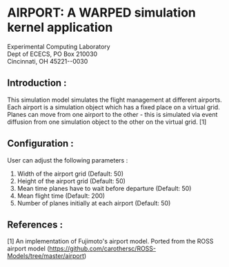 # AIRPORT: A WARPED simulation kernel application

Experimental Computing Laboratory <br>
Dept of ECECS, PO Box 210030 <br>
Cincinnati, OH  45221--0030 <br>

## Introduction :

This simulation model simulates the flight management at different airports.
Each airport is a simulation object which has a fixed place on a virtual grid.
Planes can move from one airport to the other - this is simulated via event
diffusion from one simulation object to the other on the virtual grid. [1]

## Configuration :

User can adjust the following parameters :

1. Width of the airport grid (Default: 50)
2. Height of the airport grid (Default: 50)
3. Mean time planes have to wait before departure (Default: 50)
4. Mean flight time (Default: 200)
5. Number of planes initially at each airport (Default: 50)

## References :

[1] An implementation of Fujimoto's airport model. Ported from the ROSS airport
model (https://github.com/carothersc/ROSS-Models/tree/master/airport)
